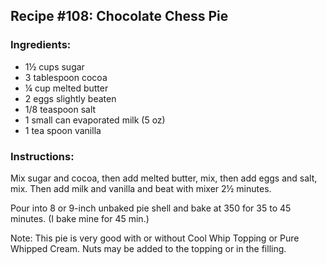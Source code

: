 ## Recipe #108: Chocolate Chess Pie

### Ingredients:
- 1½ cups sugar
- 3 tablespoon cocoa
- ¼ cup melted butter
- 2 eggs slightly beaten
- 1/8 teaspoon salt
- 1 small can evaporated milk (5 oz)
- 1 tea spoon vanilla

### Instructions:
Mix sugar and cocoa, then add melted butter, mix, then add eggs and salt, mix. Then add milk and vanilla and beat with mixer 2½ minutes.

Pour into 8 or 9-inch unbaked pie shell and bake at 350 for 35 to 45 minutes. (I bake mine for 45 min.)

Note: This pie is very good with or without Cool Whip Topping or Pure Whipped Cream. Nuts may be added to the topping or in the filling.